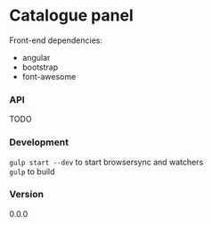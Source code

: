 # Catalogue panel

Front-end dependencies:

- angular
- bootstrap
- font-awesome

### API

TODO

### Development

`gulp start --dev` to start browsersync and watchers  
`gulp` to build

### Version

0.0.0